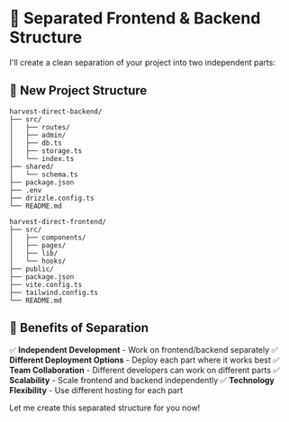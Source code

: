 # 🚀 Separated Frontend & Backend Structure

I'll create a clean separation of your project into two independent parts:

## 📁 New Project Structure

```
harvest-direct-backend/
├── src/
│   ├── routes/
│   ├── admin/
│   ├── db.ts
│   ├── storage.ts
│   └── index.ts
├── shared/
│   └── schema.ts
├── package.json
├── .env
├── drizzle.config.ts
└── README.md

harvest-direct-frontend/
├── src/
│   ├── components/
│   ├── pages/
│   ├── lib/
│   └── hooks/
├── public/
├── package.json
├── vite.config.ts
├── tailwind.config.ts
└── README.md
```

## 🎯 Benefits of Separation

✅ **Independent Development** - Work on frontend/backend separately
✅ **Different Deployment Options** - Deploy each part where it works best
✅ **Team Collaboration** - Different developers can work on different parts
✅ **Scalability** - Scale frontend and backend independently
✅ **Technology Flexibility** - Use different hosting for each part

Let me create this separated structure for you now!